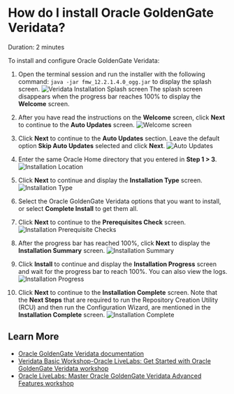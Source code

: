 # How do I install Oracle GoldenGate Veridata?

Duration: 2 minutes


  To install and configure Oracle GoldenGate Veridata:

  1. Open the terminal session and run the installer with the following command: `java -jar fmw_12.2.1.4.0_ogg.jar` to display the splash screen.
      ![Veridata Installation Splash screen](./images/veridatainstall-welcome-splash.png " ")
      The splash screen disappears when the progress bar reaches 100% to display the **Welcome** screen.
  2. After you have read the instructions on the **Welcome** screen, click **Next** to continue to the **Auto Updates** screen.
      ![Welcome screen](./images/veridatainstall-welcome.png " ")
  3. Click **Next** to continue to the **Auto Updates** section. Leave the default option **Skip Auto Updates** selected and click **Next**.
      ![Auto Updates](./images/veridatainstall-autoupdates.png " ")
  4. Enter the same Oracle Home directory that you entered in **Step 1 > 3**.
      ![Installation Location](./images/veridatainstall-installlocation.png " ")
  5. Click **Next** to continue and display the **Installation Type** screen.
      ![Installation Type](./images/veridatainstall-installtype.png " ")
  6. Select the Oracle GoldenGate Veridata options that you want to install, or select **Complete Install** to get them all.
  7. Click **Next** to continue to the **Prerequisites Check** screen.
      ![Installation Prerequisite Checks](./images/veridatainstall-prereqchecks.png " ")

  8. After the progress bar has reached 100%, click **Next** to display the **Installation Summary** screen.
      ![Installation Summary](./images/veridatainstall-installationsummary.png " ")
  9. Click **Install** to continue and display the **Installation Progress** screen and wait for the progress bar to reach 100%. You can also view the logs.
      ![Installation Progress](./images/veridatainstall-installprogress.png " ")
  10. Click **Next** to continue to the **Installation Complete** screen. Note that the **Next Steps** that are required to run the Repository Creation Utility (RCU) and then run the Configuration Wizard, are mentioned in the **Installation Complete** screen.
      ![Installation Complete](./images/veridatainstall-installcomplete.png " ")


## Learn More

* [Oracle GoldenGate Veridata documentation](https://docs.oracle.com/en/middleware/goldengate/veridata/12.2.1.4/index.html)
* [Veridata Basic Workshop-Oracle LiveLabs: Get Started with Oracle GoldenGate Veridata workshop](https://apexapps.oracle.com/pls/apex/dbpm/r/livelabs/view-workshop?wid=833)
* [Oracle LiveLabs: Master Oracle GoldenGate Veridata Advanced Features workshop](https://apexapps.oracle.com/pls/apex/dbpm/r/livelabs/view-workshop?wid=913)
